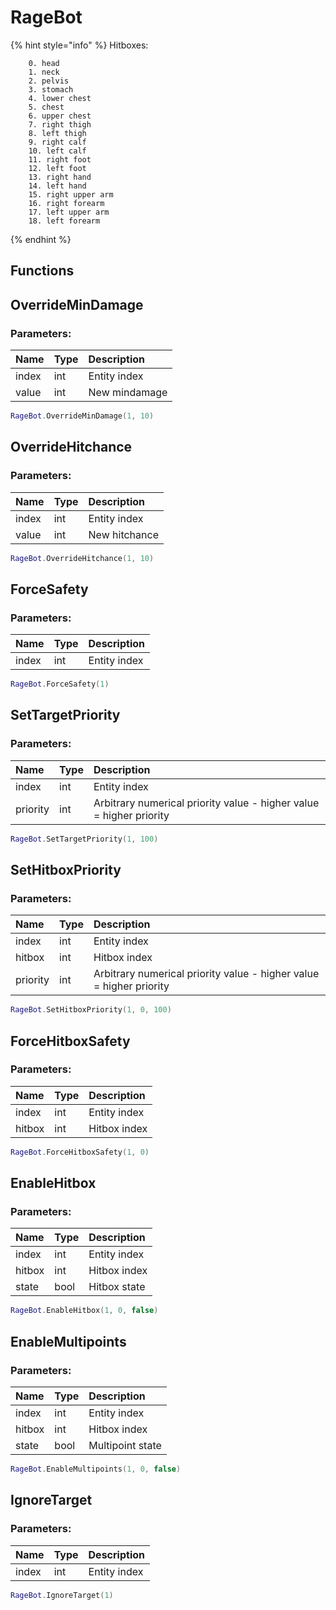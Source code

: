 # RageBot

{% hint style="info" %}
Hitboxes:
```
	0. head
	1. neck 
	2. pelvis 
	3. stomach 
	4. lower chest 
	5. chest 
	6. upper chest 
	7. right thigh 
	8. left thigh 
	9. right calf 
	10. left calf 
	11. right foot 
	12. left foot 
	13. right hand 
	14. left hand 
	15. right upper arm 
	16. right forearm 
	17. left upper arm 
	18. left forearm
```
{% endhint %}

## Functions

## OverrideMinDamage

### Parameters:

| Name | Type | Description |
| :--- | :--- | :--- |
| index | int | Entity index |
| value | int | New mindamage |

```lua
RageBot.OverrideMinDamage(1, 10)
```

## OverrideHitchance

### Parameters:

| Name | Type | Description |
| :--- | :--- | :--- |
| index | int | Entity index |
| value | int | New hitchance |

```lua
RageBot.OverrideHitchance(1, 10)
```

## ForceSafety

### Parameters:

| Name | Type | Description |
| :--- | :--- | :--- |
| index | int | Entity index |

```lua
RageBot.ForceSafety(1)
```

## SetTargetPriority

### Parameters:

| Name | Type | Description |
| :--- | :--- | :--- |
| index | int | Entity index |
| priority | int | Arbitrary numerical priority value - higher value = higher priority |

```lua
RageBot.SetTargetPriority(1, 100)
```

## SetHitboxPriority

### Parameters:

| Name | Type | Description |
| :--- | :--- | :--- |
| index | int | Entity index |
| hitbox | int | Hitbox index |
| priority | int | Arbitrary numerical priority value - higher value = higher priority |

```lua
RageBot.SetHitboxPriority(1, 0, 100)
```

## ForceHitboxSafety

### Parameters:

| Name | Type | Description |
| :--- | :--- | :--- |
| index | int | Entity index |
| hitbox | int | Hitbox index |

```lua
RageBot.ForceHitboxSafety(1, 0)
```

## EnableHitbox

### Parameters:

| Name | Type | Description |
| :--- | :--- | :--- |
| index | int | Entity index |
| hitbox | int | Hitbox index |
| state | bool | Hitbox state |

```lua
RageBot.EnableHitbox(1, 0, false)
```

## EnableMultipoints

### Parameters:

| Name | Type | Description |
| :--- | :--- | :--- |
| index | int | Entity index |
| hitbox | int | Hitbox index |
| state | bool | Multipoint state |

```lua
RageBot.EnableMultipoints(1, 0, false)
```

## IgnoreTarget

### Parameters:

| Name | Type | Description |
| :--- | :--- | :--- |
| index | int | Entity index |

```lua
RageBot.IgnoreTarget(1)
```
